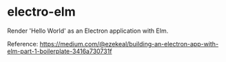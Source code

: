 # electro-elm
Render 'Hello World' as an Electron application with Elm. 

Reference: https://medium.com/@ezekeal/building-an-electron-app-with-elm-part-1-boilerplate-3416a730731f
